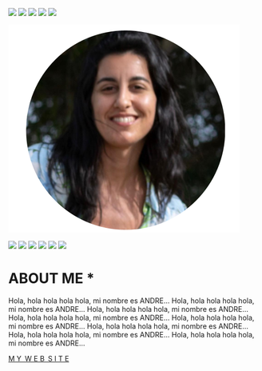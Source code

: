 
![](../images/perezoso.jpg)
![](../images/perezoso.jpg)
![](../images/perezoso.jpg)
![](../images/perezoso.jpg)
![](../images/perezoso.jpg)


![](../images/ABOUT/andre_about.png) 


![](../images/perezoso.jpg)
![](../images/perezoso.jpg)
![](../images/perezoso.jpg)
![](../images/perezoso.jpg)
![](../images/perezoso.jpg)
![](../images/perezoso.jpg)


# ABOUT ME *
Hola, hola hola hola hola,  mi nombre es ANDRE... 
Hola, hola hola hola hola,  mi nombre es ANDRE... 
Hola, hola hola hola hola,  mi nombre es ANDRE... 
Hola, hola hola hola hola,  mi nombre es ANDRE... 
Hola, hola hola hola hola,  mi nombre es ANDRE... 
Hola, hola hola hola hola,  mi nombre es ANDRE... 
Hola, hola hola hola hola,  mi nombre es ANDRE... 
Hola, hola hola hola hola,  mi nombre es ANDRE... 
 
 




 [M Y&ensp;W E B&ensp;S I T E](https://ANDREmaker2025.github.io/andrea-lorieto/)

